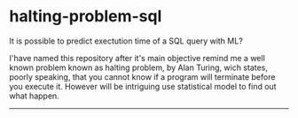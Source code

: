 # halting-problem-sql
It is possible to predict exectution time of a SQL query with ML?

I'have named this repository after it's main objective remind me a well known problem known as halting problem, by Alan Turing, wich states, poorly speaking, that you cannot know if a program will terminate before you execute it. However will be intriguing use statistical model to find out what happen.

---

